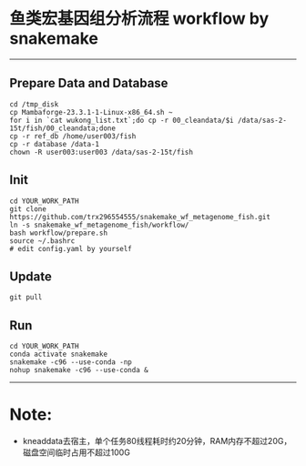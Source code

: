 # 鱼类宏基因组分析流程 workflow by snakemake
---
## Prepare Data and Database

```shell
cd /tmp_disk
cp Mambaforge-23.3.1-1-Linux-x86_64.sh ~
for i in `cat wukong_list.txt`;do cp -r 00_cleandata/$i /data/sas-2-15t/fish/00_cleandata;done
cp -r ref_db /home/user003/fish
cp -r database /data-1
chown -R user003:user003 /data/sas-2-15t/fish
```

## Init

```shell
cd YOUR_WORK_PATH
git clone https://github.com/trx296554555/snakemake_wf_metagenome_fish.git
ln -s snakemake_wf_metagenome_fish/workflow/
bash workflow/prepare.sh
source ~/.bashrc
# edit config.yaml by yourself
```

## Update

```shell
git pull
```

## Run

```shell
cd YOUR_WORK_PATH
conda activate snakemake
snakemake -c96 --use-conda -np
nohup snakemake -c96 --use-conda &
```

---
# Note:
- kneaddata去宿主，单个任务80线程耗时约20分钟，RAM内存不超过20G，磁盘空间临时占用不超过100G
